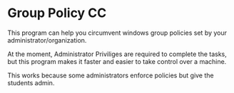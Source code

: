 # Group Policy CC
This program can help you circumvent windows group policies set by your administrator/organization.

At the moment, Administrator Priviliges are required to complete the tasks, but this program makes it faster and easier to take control over a machine.

This works because some administrators enforce policies but give the students admin.
